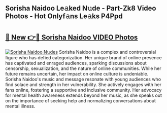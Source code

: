 ## Sorisha Naidoo Le𝚊ked N𝚞de - Part-Zk8 Video Photos - Hot Onlyf𝚊ns Le𝚊ks P4Ppd

# <h2><a href="http://ab39397.deff.icu/?id=Sorisha+Naidoo">🔗 New 👉🔴 Sorisha Naidoo VIDEO Photos</a></h2>

[![Sorisha Naidoo N𝚞des](https://i.imgur.com/rIISA9y.gif)](http://ab39397.deff.icu/?id=Sorisha+Naidoo)
Sorisha Naidoo is a complex and controversial figure who has defied categorization. Her unique brand of online presence has captivated and enraged audiences, sparking discussions about censorship, sexualization, and the nature of online communities. While her future remains uncertain, her impact on online culture is undeniable. Sorisha Naidoo's music and message resonate with young audiences who find solace and strength in her vulnerability. She actively engages with her fans online, fostering a supportive and inclusive community. Her advocacy for mental health awareness extends beyond her music, as she speaks out on the importance of seeking help and normalizing conversations about mental illness.
